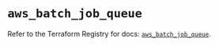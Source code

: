 # `aws_batch_job_queue`

Refer to the Terraform Registry for docs: [`aws_batch_job_queue`](https://registry.terraform.io/providers/hashicorp/aws/5.87.0/docs/resources/batch_job_queue).
